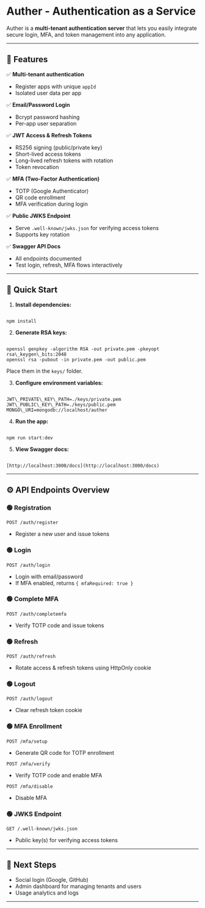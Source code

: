 # Auther - Authentication as a Service

Auther is a **multi-tenant authentication server** that lets you easily integrate secure login, MFA, and token management into any application.

---

## 🎯 Features

✅ **Multi-tenant authentication**
- Register apps with unique `appId` 
- Isolated user data per app

✅ **Email/Password Login**
- Bcrypt password hashing
- Per-app user separation

✅ **JWT Access & Refresh Tokens**
- RS256 signing (public/private key)
- Short-lived access tokens
- Long-lived refresh tokens with rotation
- Token revocation

✅ **MFA (Two-Factor Authentication)**
- TOTP (Google Authenticator)
- QR code enrollment
- MFA verification during login

✅ **Public JWKS Endpoint**
- Serve `.well-known/jwks.json` for verifying access tokens
- Supports key rotation

✅ **Swagger API Docs**
- All endpoints documented
- Test login, refresh, MFA flows interactively

---

## 🚀 Quick Start

1. **Install dependencies:**
```

npm install

```

2. **Generate RSA keys:**
```

openssl genpkey -algorithm RSA -out private.pem -pkeyopt rsa\_keygen\_bits:2048
openssl rsa -pubout -in private.pem -out public.pem

```
Place them in the `keys/` folder.

3. **Configure environment variables:**
```

JWT\_PRIVATE\_KEY\_PATH=./keys/private.pem
JWT\_PUBLIC\_KEY\_PATH=./keys/public.pem
MONGO\_URI=mongodb://localhost/auther

```

4. **Run the app:**
```

npm run start:dev

```

5. **View Swagger docs:**
```

[http://localhost:3000/docs](http://localhost:3000/docs)

```

---

## ⚙️ API Endpoints Overview

### 🟢 Registration
`POST /auth/register`
- Register a new user and issue tokens

### 🟢 Login
`POST /auth/login`
- Login with email/password
- If MFA enabled, returns `{ mfaRequired: true }`

### 🟢 Complete MFA
`POST /auth/completemfa`
- Verify TOTP code and issue tokens

### 🟢 Refresh
`POST /auth/refresh`
- Rotate access & refresh tokens using HttpOnly cookie

### 🟢 Logout
`POST /auth/logout`
- Clear refresh token cookie

### 🟢 MFA Enrollment
`POST /mfa/setup`
- Generate QR code for TOTP enrollment

`POST /mfa/verify`
- Verify TOTP code and enable MFA

`POST /mfa/disable`
- Disable MFA

### 🟢 JWKS Endpoint
`GET /.well-known/jwks.json`
- Public key(s) for verifying access tokens

---

## 🧩 Next Steps

- Social login (Google, GitHub)
- Admin dashboard for managing tenants and users
- Usage analytics and logs


---


